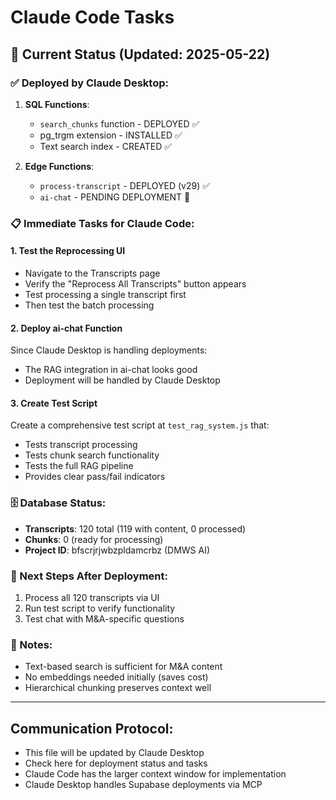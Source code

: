 # Claude Code Tasks

## 🚀 Current Status (Updated: 2025-05-22)

### ✅ Deployed by Claude Desktop:
1. **SQL Functions**:
   - `search_chunks` function - DEPLOYED ✅
   - pg_trgm extension - INSTALLED ✅
   - Text search index - CREATED ✅

2. **Edge Functions**:
   - `process-transcript` - DEPLOYED (v29) ✅
   - `ai-chat` - PENDING DEPLOYMENT 🔧

### 📋 Immediate Tasks for Claude Code:

#### 1. Test the Reprocessing UI
- Navigate to the Transcripts page
- Verify the "Reprocess All Transcripts" button appears
- Test processing a single transcript first
- Then test the batch processing

#### 2. Deploy ai-chat Function
Since Claude Desktop is handling deployments:
- The RAG integration in ai-chat looks good
- Deployment will be handled by Claude Desktop

#### 3. Create Test Script
Create a comprehensive test script at `test_rag_system.js` that:
- Tests transcript processing
- Tests chunk search functionality  
- Tests the full RAG pipeline
- Provides clear pass/fail indicators

### 🗄️ Database Status:
- **Transcripts**: 120 total (119 with content, 0 processed)
- **Chunks**: 0 (ready for processing)
- **Project ID**: bfscrjrjwbzpldamcrbz (DMWS AI)

### 🎯 Next Steps After Deployment:
1. Process all 120 transcripts via UI
2. Run test script to verify functionality
3. Test chat with M&A-specific questions

### 📝 Notes:
- Text-based search is sufficient for M&A content
- No embeddings needed initially (saves cost)
- Hierarchical chunking preserves context well

---

## Communication Protocol:
- This file will be updated by Claude Desktop
- Check here for deployment status and tasks
- Claude Code has the larger context window for implementation
- Claude Desktop handles Supabase deployments via MCP
